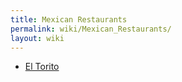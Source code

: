 ```yaml
---
title: Mexican Restaurants
permalink: wiki/Mexican_Restaurants/
layout: wiki
---
```


-   [El Torito](/wiki/El_Torito "wikilink")

